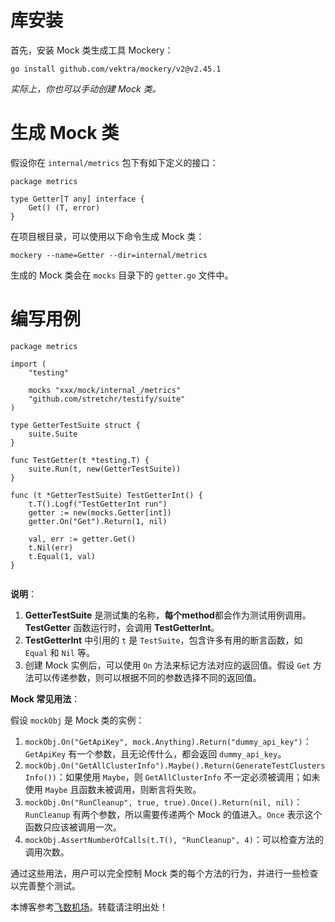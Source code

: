 
# 库安装


首先，安装 Mock 类生成工具 Mockery：



```
go install github.com/vektra/mockery/v2@v2.45.1

```

*实际上，你也可以手动创建 Mock 类。*


# 生成 Mock 类


假设你在 `internal/metrics` 包下有如下定义的接口：



```
package metrics

type Getter[T any] interface {
    Get() (T, error)
}

```

在项目根目录，可以使用以下命令生成 Mock 类：



```
mockery --name=Getter --dir=internal/metrics

```

生成的 Mock 类会在 `mocks` 目录下的 `getter.go` 文件中。


# 编写用例



```
package metrics

import (
	"testing"

	mocks "xxx/mock/internal_/metrics"
	"github.com/stretchr/testify/suite"
)

type GetterTestSuite struct {
	suite.Suite
}

func TestGetter(t *testing.T) {
	suite.Run(t, new(GetterTestSuite))
}

func (t *GetterTestSuite) TestGetterInt() {
	t.T().Logf("TestGetterInt run")
	getter := new(mocks.Getter[int])
	getter.On("Get").Return(1, nil)

	val, err := getter.Get()
	t.Nil(err)
	t.Equal(1, val)
}


```

**说明**：


1. **GetterTestSuite** 是测试集的名称，**每个method**都会作为测试用例调用。**TestGetter** 函数运行时，会调用 **TestGetterInt**。
2. **TestGetterInt** 中引用的 `t` 是 `TestSuite`，包含许多有用的断言函数，如 `Equal` 和 `Nil` 等。
3. 创建 Mock 实例后，可以使用 `On` 方法来标记方法对应的返回值。假设 `Get` 方法可以传递参数，则可以根据不同的参数选择不同的返回值。


**Mock 常见用法**：


假设 `mockObj` 是 Mock 类的实例：


1. `mockObj.On("GetApiKey", mock.Anything).Return("dummy_api_key")`：`GetApiKey` 有一个参数，且无论传什么，都会返回 `dummy_api_key`。
2. `mockObj.On("GetAllClusterInfo").Maybe().Return(GenerateTestClustersInfo())`：如果使用 `Maybe`，则 `GetAllClusterInfo` 不一定必须被调用；如未使用 `Maybe` 且函数未被调用，则断言将失败。
3. `mockObj.On("RunCleanup", true, true).Once().Return(nil, nil)`：`RunCleanup` 有两个参数，所以需要传递两个 Mock 的值进入。`Once` 表示这个函数只应该被调用一次。
4. `mockObj.AssertNumberOfCalls(t.T(), "RunCleanup", 4)`：可以检查方法的调用次数。


通过这些用法，用户可以完全控制 Mock 类的每个方法的行为，并进行一些检查以完善整个测试。


 本博客参考[飞数机场](https://ze16.com)。转载请注明出处！
